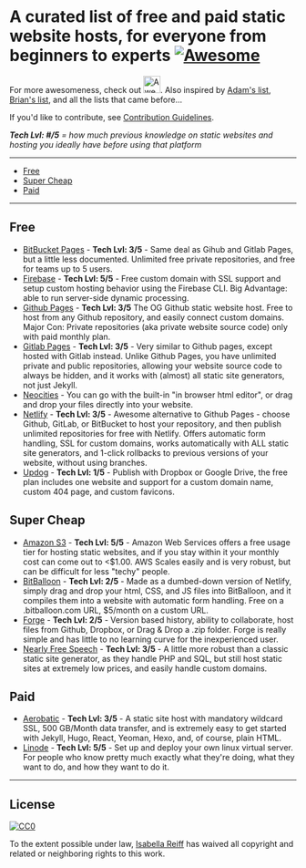 # A curated list of free and paid static website hosts, for everyone from beginners to experts [![Awesome](https://awesome.re/badge.svg)](https://awesome.re)
For more awesomeness, check out <a href="https://github.com/sindresorhus/awesome">
  <img src="https://cdn.rawgit.com/sindresorhus/awesome/master/media/logo.svg" alt="Awesome" width="30px"></a>.  Also inspired by [Adam's list](https://github.com/agarrharr), [Brian's list](https://github.com/b-long), and all the lists that came before...

If you'd like to contribute, see [Contribution Guidelines](/awesome-static-website-hosting/contribute-to-the-list).

***Tech Lvl: #/5** = how much previous knowledge on static websites and hosting you ideally have before using that platform*

---

- [Free](#free)
- [Super Cheap](#super-cheap)
- [Paid](#paid)

---

## Free
- [BitBucket Pages](https://pages.bitbucket.io/) - **Tech Lvl: 3/5** - Same deal as Gihub and Gitlab Pages, but a little less documented. Unlimited free private repositories, and free for teams up to 5 users.
- [Firebase](https://firebase.google.com/docs/hosting/) - **Tech Lvl: 5/5** - Free custom domain with SSL support and setup custom hosting behavior using the Firebase CLI. Big Advantage: able to run server-side dynamic processing.
- [Github Pages](https://pages.github.com/) - **Tech Lvl: 3/5** The OG Github static website host. Free to host from any Github repository, and easily connect custom domains. Major Con: Private repositories (aka private website source code) only with paid monthly plan.
- [Gitlab Pages](https://about.gitlab.com/features/pages/) - **Tech Lvl: 3/5** - Very similar to Github pages, except hosted with Gitlab instead. Unlike Github Pages, you have unlimited private and public repositories, allowing your website source code to always be hidden, and it works with (almost) all static site generators, not just Jekyll.
- [Neocities](https://neocities.org/) - You can go with the built-in "in browser html editor", or drag and drop your files directly into your website.
- [Netlify](https://www.netlify.com/) - **Tech Lvl: 3/5** - Awesome alternative to Github Pages - choose Github, GitLab, or BitBucket to host your repository, and then publish unlimited repositories for free with Netlify. Offers automatic form handling, SSL for custom domains, works automatically with ALL static site generators, and 1-click rollbacks to previous versions of your website, without using branches.
- [Updog](https://updog.co/) - **Tech Lvl: 1/5** - Publish with Dropbox or Google Drive, the free plan includes one website and support for a custom domain name, custom 404 page, and custom favicons.

## Super Cheap
- [Amazon S3](https://aws.amazon.com/getting-started/projects/host-static-website/services-costs/) - **Tech Lvl: 5/5** - Amazon Web Services offers a free usage tier for hosting static websites, and if you stay within it your monthly cost can come out to <$1.00. AWS Scales easily and is very robust, but can be difficult for less "techy" people.
- [BitBalloon](https://www.bitballoon.com/) - **Tech Lvl: 2/5** - Made as a dumbed-down version of Netlify, simply drag and drop your html, CSS, and JS files into BitBalloon, and it compiles them into a website with automatic form handling. Free on a .bitballoon.com URL, $5/month on a custom URL.
- [Forge](https://getforge.com/) - **Tech Lvl: 2/5** - Version based history, ability to collaborate, host files from Github, Dropbox, or Drag & Drop a .zip folder. Forge is really simple and has little to no learning curve for the inexperienced user.
- [Nearly Free Speech](https://www.nearlyfreespeech.net/) - **Tech Lvl: 3/5** - A little more robust than a classic static site generator, as they handle PHP and SQL, but still host static sites at extremely low prices, and easily handle custom domains.

## Paid
- [Aerobatic](https://www.aerobatic.com) -  **Tech Lvl: 3/5** - A static site host with mandatory wildcard SSL, 500 GB/Month data transfer, and is extremely easy to get started with Jekyll, Hugo, React, Yeoman, Hexo, and, of course, plain HTML.
- [Linode](https://www.linode.com/) - **Tech Lvl: 5/5** - Set up and deploy your own linux virtual server. For people who know pretty much exactly what they're doing, what they want to do, and how they want to do it.

---

## License

[![CC0](http://i.creativecommons.org/p/zero/1.0/88x31.png)](http://creativecommons.org/publicdomain/zero/1.0/)

To the extent possible under law, [Isabella Reiff](https://isabellareiff.com/) has waived all copyright and related or neighboring rights to this work.
